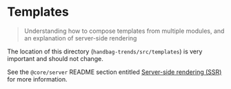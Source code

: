 # Templates
> Understanding how to compose templates from multiple modules, and an explanation of server-side rendering

The location of this directory (`handbag-trends/src/templates`) is very important and should not change.

See the `@core/server` README section entitled [Server-side rendering (SSR)](https://code.devops.fds.com/polaris/core/server/blob/master/README.md#server-side-rendering-ssr) for more information.
